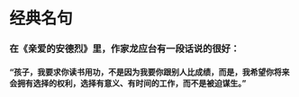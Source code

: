 经典名句
=========
### 在《亲爱的安德烈》里，作家龙应台有一段话说的很好：
#### “孩子，我要求你读书用功，不是因为我要你跟别人比成绩，而是，我希望你将来会拥有选择的权利，选择有意义、有时间的工作，而不是被迫谋生。”